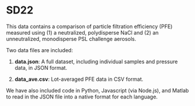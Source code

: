 
# SD22

This data contains a comparison of particle filtration efficiency (PFE) measured using (1) a neutralized, polydisperse NaCl and (2) an unneutralized, monodisperse PSL challenge aerosols. 

Two data files are included: 

1. **data.json**: A full dataset, including individual samples and pressure data, in JSON format. 

2. **data_ave.csv**: Lot-averaged PFE data in CSV format.

We have also included code in Python, Javascript (via Node.js), and Matlab to read in the JSON file into a native format for each language. 
